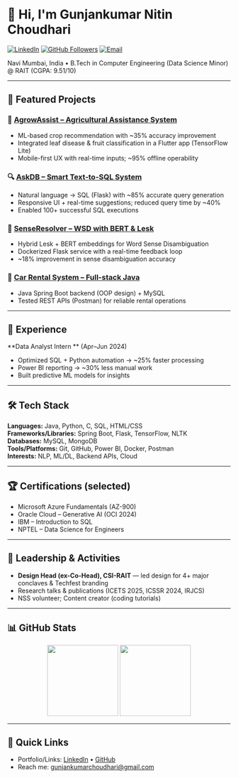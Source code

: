 # 👋 Hi, I'm Gunjankumar Nitin Choudhari

[![LinkedIn](https://img.shields.io/badge/LinkedIn-gunjanch5-blue?logo=linkedin)](https://linkedin.com/in/gunjanch5)
[![GitHub Followers](https://img.shields.io/github/followers/Gunjankumar55?style=social)](https://github.com/Gunjankumar55)
[![Email](https://img.shields.io/badge/Email-gunjankumarchoudhari%40gmail.com-red)](mailto:gunjankumarchoudhari@gmail.com)

Navi Mumbai, India • B.Tech in Computer Engineering (Data Science Minor) @ RAIT (CGPA: 9.51/10)

---

## 🚀 Featured Projects

### 🌾 [AgrowAssist – Agricultural Assistance System](https://github.com/Gunjankumar55/Agroassist---Smart-Crop-Recommendation-using-ML)
- ML-based crop recommendation with ~35% accuracy improvement  
- Integrated leaf disease & fruit classification in a Flutter app (TensorFlow Lite)  
- Mobile-first UX with real-time inputs; ~95% offline operability

### 🔍 [AskDB – Smart Text-to-SQL System](https://github.com/Gunjankumar55/AskDb-a_Smart_text_to_Sql_System)
- Natural language → SQL (Flask) with ~85% accurate query generation  
- Responsive UI + real-time suggestions; reduced query time by ~40%  
- Enabled 100+ successful SQL executions

### 🧠 [SenseResolver – WSD with BERT & Lesk](https://github.com/Gunjankumar55/LESK_BERT_WSD)
- Hybrid Lesk + BERT embeddings for Word Sense Disambiguation  
- Dockerized Flask service with a real-time feedback loop  
- ~18% improvement in sense disambiguation accuracy

### 🚗 [Car Rental System – Full-stack Java](https://github.com/Gunjankumar55/CarRentalSystem.git)
- Java Spring Boot backend (OOP design) + MySQL  
- Tested REST APIs (Postman) for reliable rental operations

---

## 💼 Experience

**Data Analyst Intern ** (Apr–Jun 2024)  
- Optimized SQL + Python automation → ~25% faster processing  
- Power BI reporting → ~30% less manual work  
- Built predictive ML models for insights

---

## 🛠️ Tech Stack

**Languages:** Java, Python, C, SQL, HTML/CSS  
**Frameworks/Libraries:** Spring Boot, Flask, TensorFlow, NLTK  
**Databases:** MySQL, MongoDB  
**Tools/Platforms:** Git, GitHub, Power BI, Docker, Postman  
**Interests:** NLP, ML/DL, Backend APIs, Cloud

---

## 🏆 Certifications (selected)

- Microsoft Azure Fundamentals (AZ-900)  
- Oracle Cloud – Generative AI (OCI 2024)  
- IBM – Introduction to SQL  
- NPTEL – Data Science for Engineers

---

## 🎯 Leadership & Activities

- **Design Head (ex-Co-Head), CSI-RAIT** — led design for 4+ major conclaves & Techfest branding  
- Research talks & publications (ICETS 2025, ICSSR 2024, IRJCS)  
- NSS volunteer; Content creator (coding tutorials)

---

## 📊 GitHub Stats

<div align="center">
  <img src="https://github-readme-stats-sigma-five.vercel.app/api?username=Gunjankumar55&show_icons=true&theme=radical&count_private=true" height="160" />
  <img src="https://github-readme-streak-stats.herokuapp.com/?user=Gunjankumar55&theme=radical" height="160" />
</div>

---

## 🔗 Quick Links

- Portfolio/Links: [LinkedIn](https://linkedin.com/in/gunjanch5) • [GitHub](https://github.com/Gunjankumar55)
- Reach me: [gunjankumarchoudhari@gmail.com](mailto:gunjankumarchoudhari@gmail.com)

